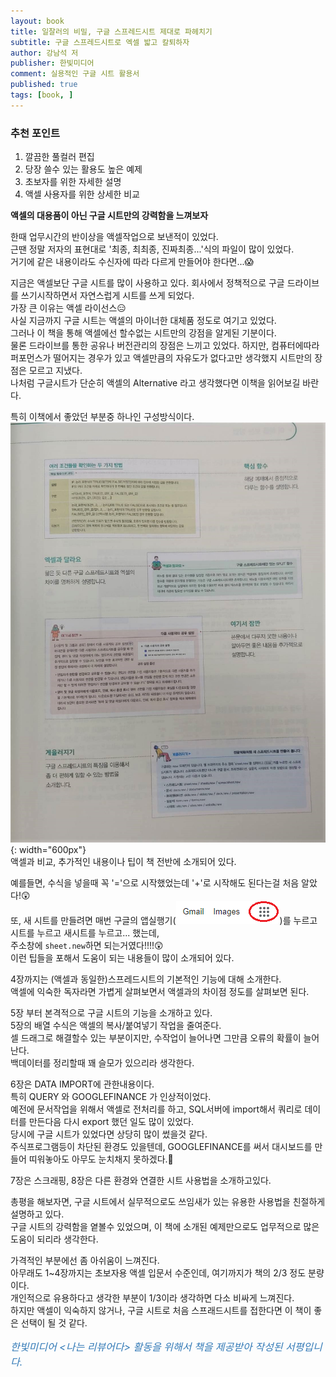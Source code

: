 ```yaml
---
layout: book
title: 일잘러의 비밀, 구글 스프레드시트 제대로 파헤치기
subtitle: 구글 스프레드시트로 엑셀 밟고 칼퇴하자
author: 강남석 저
publisher: 한빛미디어
comment: 실용적인 구글 시트 활용서
published: true
tags: [book, ]
---
```



### 추천 포인트
1. 깔끔한 풀컬러 편집
2. 당장 쓸수 있는 활용도 높은 예제
3. 초보자를 위한 자세한 설명
4. 액셀 사용자를 위한 상세한 비교

**액셀의 대용품이 아닌 구글 시트만의 강력함을 느껴보자**

<p></p>

한때 업무시간의 반이상을 액셀작업으로 보낸적이 있었다.  
근땐 정말 저자의 표현대로 '최종, 최최종, 진짜최종...'식의 파일이 많이 있었다.  
거기에 같은 내용이라도 수신자에 따라 다르게 만들어야 한다면...😱  

지금은 액셀보단 구글 시트를 많이 사용하고 있다. 
회사에서 정책적으로 구글 드라이브를 쓰기시작하면서 자연스럽게 시트를 쓰게 되었다.  
가장 큰 이유는 액셀 라이선스😑  
사실 지금까지 구글 시트는 액셀의 마이너한 대체품 정도로 여기고 있었다.  
그러나 이 책을 통해 액셀에선 할수없는 시트만의 강점을 알게된 기분이다.   
물론 드라이브를 통한 공유나 버전관리의 장점은 느끼고 있었다.
하지만, 컴퓨터에따라 퍼포먼스가 떨어지는 경우가 있고 액셀만큼의 자유도가 없다고만 생각했지 시트만의 장점은 모르고 지냈다.  
나처럼 구글시트가 단순히 액셀의 Alternative 라고 생각했다면 이책을 읽어보길 바란다.  

특히 이책에서 좋았던 부분중 하나인 구성방식이다.  
![](../../img/2021-12-10-구글%20스프레드시트%20제대로%20파헤치기/4.jpg){: width="600px"}  
액셀과 비교, 추가적인 내용이나 팁이 책 전반에 소개되어 있다.  

예를들면, 수식을 넣을때 꼭 '='으로 시작했었는데 '+'로 시작해도 된다는걸 처음 알았다!😲  
또, 새 시트를 만들려면 매번 구글의 앱실행기(![](../../img/2021-12-10-구글%20스프레드시트%20제대로%20파헤치기/2021-12-10-18-30-22.png))를 누르고 시트를 누르고 새시트를 누르고... 했는데,  
주소창에 `sheet.new`하면 되는거였다!!!!😲  
이런 팁들을 포해서 도움이 되는 내용들이 많이 소개되어 있다.  

4장까지는 (액셀과 동일한)스프레드시트의 기본적인 기능에 대해 소개한다.  
액셀에 익숙한 독자라면 가볍게 살펴보면서 액셀과의 차이점 정도를 살펴보면 된다.  

5장 부터 본격적으로 구글 시트의 기능을 소개하고 있다.  
5장의 배열 수식은 액셀의 복사/붙여넣기 작업을 줄여준다.  
셀 드래그로 해결할수 있는 부분이지만, 수작업이 늘어나면 그만큼 오류의 확률이 늘어난다.  
백데이터를 정리할때 꽤 슬모가 있으리라 생각한다.  

6장은 DATA IMPORT에 관한내용이다.  
특히 QUERY 와 GOOGLEFINANCE 가 인상적이었다.  
예전에 문서작업을 위해서 액셀로 전처리를 하고, SQL서버에 import해서 쿼리로 데이터를 만든다음 다시 export 했던 일도 많이 있었다.  
당시에 구글 시트가 있었다면 상당히 많이 썼을것 같다.  
주식프로그램등이 차단된 환경도 있을텐데, GOOGLEFINANCE를 써서 대시보드를 만들어 띠워놓아도 아무도 눈치채지 못하겠다.🤣  

7장은 스크래핑, 8장은 다른 환경와 연결한 시트 사용법을 소개하고있다.  

총평을 해보자면, 구글 시트에서 실무적으로도 쓰임새가 있는 유용한 사용법을 친절하게 설명하고 있다.  
구글 시트의 강력함을 옅볼수 있었으며, 이 책에 소개된 예제만으로도 업무적으로 많은 도움이 되리라 생각한다.  

가격적인 부분에선 좀 아쉬움이 느껴진다.  
아무래도 1~4장까지는 초보자용 액셀 입문서 수준인데, 여기까지가 책의 2/3 정도 분량이다.  
개인적으로 유용하다고 생각한 부분이 1/3이라 생각하면 다소 비싸게 느껴진다.  
하지만 액셀이 익숙하지 않거나, 구글 시트로 처음 스프래드시트를 접한다면 이 책이 좋은 선택이 될 것 같다.   

<p></p>
<p style="color: #337ab7;font-size: medium;"><em>한빛미디어 &lt;나는 리뷰어다&gt; 활동을 위해서 책을 제공받아 작성된 서평입니다.</em></p>
<p></p>
